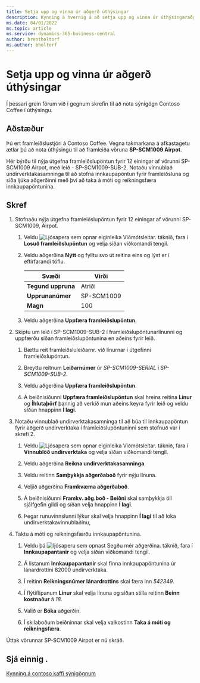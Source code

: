 ```yaml
---
title: Setja upp og vinna úr aðgerð úthýsingar
description: Kynning á hvernig á að setja upp og vinna úr úthýsingaraðgerð í Business Central.
ms.date: 04/01/2022
ms.topic: article
ms.service: dynamics-365-business-central
author: brentholtorf
ms.author: bholtorf
---
```


# <a name="set-up-and-process-a-subcontracting-operation"></a>Setja upp og vinna úr aðgerð úthýsingar

Í þessari grein förum við í gegnum skrefin til að nota sýnigögn Contoso Coffee í úthýsingu.

## <a name="scenario"></a>Aðstæður

Þú ert framleiðslustjóri á Contoso Coffee. Vegna takmarkana á afkastagetu ætlar þú að nota úthýsingu til að framleiða vöruna **SP-SCM1009 Airpot**.

Hér býrðu til nýja útgefna framleiðslupöntun fyrir 12 einingar af vörunni SP-SCM1009 Airpot, með leið - SP-SCM1009-SUB-2. Notaðu vinnublað undirverktakasamninga til að stofna innkaupapöntun fyrir framleiðsluna og síða ljúka aðgerðinni með því að taka á móti og reikningsfæra innkaupapöntunina.

## <a name="steps"></a>Skref

1. Stofnaðu nýja útgefna framleiðslupöntun fyrir 12 einingar af vörunni SP-SCM1009, Airpot.

    1. Veldu ![Ljósapera sem opnar eiginleika Viðmótsleitar.](../../media/ui-search/search_small.png "Segðu mér hvað þú vilt gera") táknið, fara í **Losuð framleiðslupöntun** og velja síðan viðkomandi tengil.  

    2. Veldu aðgerðina **Nýtt** og fylltu svo út reitina eins og lýst er í eftirfarandi töflu.  

        |Svæði  |Virði  |
        |---------|---------|
        |**Tegund uppruna** |Atriði|
        |**Upprunanúmer** |SP-SCM1009|
        |**Magn** |100|
    3. Veldu aðgerðina **Uppfæra framleiðslupöntun**.  

2. Skiptu um leið í SP-SCM1009-SUB-2 í framleiðslupöntunarlínunni og uppfærðu síðan framleiðslupöntunina en aðeins fyrir leið.  

    1. Bættu reit framleiðsluleiðarnr. við línurnar í útgefinni framleiðslupöntun.<!--in code, this is marked as visible=false-->

    2. Breyttu reitnum **Leiðarnúmer** úr *SP-SCM1009-SERIAL* í *SP-SCM1009-SUB-2*.  

    3. Veldu aðgerðina **Uppfæra framleiðslupöntun**.  

    4. Á beiðnisíðunni **Uppfæra framleiðslupöntun** skal hreins reitina **Línur** og **Íhlutaþörf** þannig að verkið mun aðeins keyra fyrir leið og veldu síðan hnappinn **Í lagi**.

3. Notaðu vinnublað undirverktakasamninga til að búa til innkaupapöntun fyrir aðgerð undirverktaka í framleiðslupöntuninni sem stofnuð var í skrefi 2.  

    1. Veldu ![Ljósapera sem opnar eiginleika Viðmótsleitar.](../../media/ui-search/search_small.png "Segðu mér hvað þú vilt gera") táknið, fara í **Vinnublöð undirverktaka** og velja síðan viðkomandi tengil.  

    2. Veldu aðgerðina **Reikna undirverktakasamninga**.

    3. Veldu reitinn **Samþykkja aðgerðaboð** fyrir nýju línuna.

    4. Veljið aðgerðina **Framkvæma aðgerðaboð**.  

    5. Á beiðnisíðunni **Framkv. aðg.boð - Beiðni** skal samþykkja öll sjálfgefin gildi og síðan velja hnappinn **Í lagi**.

    6. Þegar runuvinnslunni lýkur skal velja hnappinn **Í lagi** til að loka undirverktakavinnublaðinu,  

4. Taktu á móti og reikningsfærðu innkaupapöntunina.  

    1. Veldu þá  ![ljósaperu sem opnast Segðu mér aðgerðina](../../media/ui-search/search_small.png "Segðu mér hvað þú vilt gera"). táknið, fara í **Innkaupapantanir** og velja síðan viðkomandi tengil.  

    2. Á listanum **Innkaupapantanir** skal finna innkaupapöntunina úr lánardrottini 82000 undirverktaka.

    3. Í reitinn **Reikningsnúmer lánardrottins** skal færa inn *542349*.

    4. Í flýtiflipanum **Línur** skal velja línuna og síðan stilla reitinn **Beinn kostnaður** á *18*.

    5. Valið er **Bóka** aðgerðin.  

    6. Í skilaboðum beiðninnar skal velja valkostinn **Taka á móti og reikningsfæra**.  

Úttak vörunnar SP-SCM1009 Airpot er nú skráð.

## <a name="see-also"></a>Sjá einnig .

[Kynning á contoso kaffi sýnigögnum](../contoso-coffee-intro.md)  
